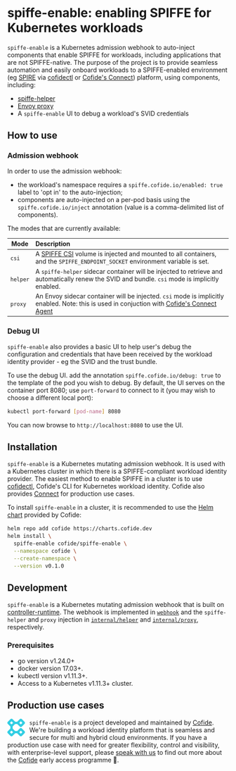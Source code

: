 # spiffe-enable: enabling SPIFFE for Kubernetes workloads

`spiffe-enable` is a Kubernetes admission webhook to auto-inject components that enable SPIFFE for workloads, including applications that are not SPIFFE-native. The purpose of the project is to provide seamless automation and easily onboard workloads to a SPIFFE-enabled environment (eg [SPIRE](https://github.com/spiffe/spire) via [cofidectl](https://github.com/cofide/cofidectl/) or [Cofide's Connect](#production-use-cases)) platform, using components, including:

- [spiffe-helper](https://github.com/spiffe/spiffe-helper)
- [Envoy proxy](https://github.com/envoyproxy/envoy)
- A `spiffe-enable` UI to debug a workload's SVID credentials

## How to use

### Admission webhook

In order to use the admission webhook:

- the workload's namespace requires a `spiffe.cofide.io/enabled: true` label to 'opt in' to the auto-injection;
- components are auto-injected on a per-pod basis using the `spiffe.cofide.io/inject` annotation (value is a comma-delimited list of components).

The modes that are currently available:

|  Mode     | Description |
| --------- | :--- |
| `csi`  |  A [SPIFFE CSI](https://github.com/spiffe/spiffe-csi) volume is injected and mounted to all containers, and the `SPIFFE_ENDPOINT_SOCKET` environment variable is set. |
| `helper`  | A `spiffe-helper` sidecar container will be injected to retrieve and automatically renew the SVID and bundle. `csi` mode is implicitly enabled. |
| `proxy`   | An Envoy sidecar container will be injected. `csi` mode is implicitly enabled. Note: this is used in conjuction with [Cofide's Connect Agent](#production-use-cases) |

### Debug UI

`spiffe-enable` also provides a basic UI to help user's debug the configuration and credentials that have been received by the workload identity provider - eg the SVID and the trust bundle. 

To use the debug UI. add the annotation `spiffe.cofide.io/debug: true` to the template of the pod you wish to debug. By default, the UI serves on the container port 8080; use `port-forward` to connect to it (you may wish to choose a different local port):

```sh
kubectl port-forward [pod-name] 8080 
```

You can now browse to `http://localhost:8080` to use the UI.

## Installation

`spiffe-enable` is a Kubernetes mutating admission webhook. It is used with a Kubernetes cluster in which there is a SPIFFE-compliant workload identity provider. The easiest method to enable SPIFFE in a cluster is to use [cofidectl](https://github.com/cofide/cofidectl/), Cofide's CLI for Kubernetes workload identity. Cofide also provides [Connect](#production-use-cases) for production use cases.

To install `spiffe-enable` in a cluster, it is recommended to use the [Helm chart](https://github.com/cofide/helm-charts) provided by Cofide:

```sh
helm repo add cofide https://charts.cofide.dev
helm install \
  spiffe-enable cofide/spiffe-enable \
  --namespace cofide \
  --create-namespace \
  --version v0.1.0
```

## Development

`spiffe-enable` is a Kubernetes mutating admission webhook that is built on [controller-runtime](https://github.com/kubernetes-sigs/controller-runtime). The webhook is implemented in [`webhook`](webhook/webhook.go) and the `spiffe-helper` and `proxy` injection in [`internal/helper`](internal/helper/config.go) and [`internal/proxy`](internal/proxy/config.go), respectively.

### Prerequisites

- go version v1.24.0+
- docker version 17.03+.
- kubectl version v1.11.3+.
- Access to a Kubernetes v1.11.3+ cluster.

## Production use cases

<div style="float: left; margin-right: 10px;">
    <a href="https://www.cofide.io">
        <img src="docs/img/cofide-colour-blue.svg" width="40" alt="Cofide">
    </a>
</div>

`spiffe-enable` is a project developed and maintained by [Cofide](https://www.cofide.io). We're building a workload identity platform that is seamless and secure for multi and hybrid cloud environments. If you have a production use case with need for greater flexibility, control and visibility, with enterprise-level support, please [speak with us](mailto:hello@cofide.io) to find out more about the [Cofide](https://www.cofide.io) early access programme 👀.

